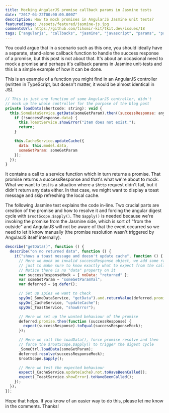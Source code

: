 ```yaml
---
title: Mocking AngularJS promise callback params in Jasmine tests
date: "2017-04-22T00:00:00.000Z"
description: How to mock promises in AngularJS Jasmine unit tests?
featuredImage: /assets/featured/jasmine-js.jpg
commentsUrl: https://github.com/tihomir-kit/tkit.dev/issues/18
tags: ["angularjs", "callbacks", "jasmine", "javascript", "params", "promises", "unit testing"]
---
```


You could argue that in a scenario such as this one, you should ideally have a separate, stand-alone callback function to handle the success response of a promise, but this post is not about that. It's about an occasional need to mock a promise and perhaps it's callback params in Jasmine unit-tests and this is a simple example of how it can be done.

This is an example of a function you might find in an AngularJS controller (written in TypeScript, but doesn't matter, it would be almost identical in JS).

```js
// This is just one function of some AngularJS controller, didn't
// mock up the whole controller for the purpose of the blog post
private loadData(shortcode: string): void {
  this.SomeDataService.getData(someGetParam).then((successResponse: any) => {
    if (!successResponse.data) {
      this.ToastService.showError("Item does not exist.");
      return;
    }

    this.CacheService.updateCache({
      data: this.model.data,
      someGetParam: someGetParam
    });
  });
}
```

It contains a call to a service function which in turn returns a promise. That promise returns a successResponse and that's what we're about to mock. What we want to test is a situation where a `$http` request didn't fail, but it didn't return any data either. In that case, we might want to display a toast message and skip refreshing the local cache.

The following Jasmine test explains the code in-line. Two crucial parts are creation of the promise and how to resolve it and forcing the angular digest cycle with `$rootScope.$apply()`. The `$apply()` is needed because we're invoking the promise from the Jasmine side, which is sort of "from the outside" and AngularJS will not be aware of that the event occurred so we need to let it know manually (the promise resolution wasn't triggered by AngularJS itself internally).

```js
describe("getData()", function () {
  describe("on no returned data", function () {
    it("shows a toast message and doesn't update cache", function () {
      // Here we mock an invalid successResponse object, we add some random property
      // just to make sure to know exactly what to expect from the callback
      // Notice there is no "data" property on it
      var successResponseMock = { noData: "returned" };
      var someGetParam = "someGetParamVal";
      var deferred = $q.defer();

      // Set up spies we want to check
      spyOn(_SomeDataService, "getData").and.returnValue(deferred.promise);
      spyOn(_CacheService, "updateCache");
      spyOn(_ToastService, "showError");

      // Here we set up the wanted behaviour of the promise
      deferred.promise.then(function (successResponse) {
        expect(successResponse).toEqual(successResponseMock);
      });

      // Here we call the loadData(), force promise resolve and then
      // force the $rootScope.$apply() to trigger the digest cycle
      _SomeCtrl.loadData(someGetParam);
      deferred.resolve(successResponseMock);
      $rootScope.$apply();

      // Here we test the expected behaviour
      expect(_CacheService.updateCache).not.toHaveBeenCalled();
      expect(_ToastService.showError).toHaveBeenCalled();
    });
  });
});
```

Hope that helps. If you know of an easier way to do this, please let me know in the comments. Thanks!
